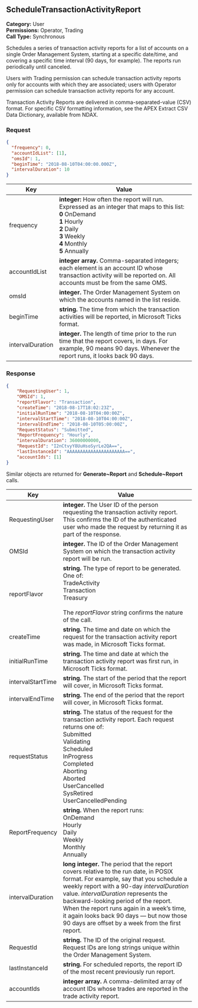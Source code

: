 ## ScheduleTransactionActivityReport

**Category:** User<br />
**Permissions:** Operator, Trading<br />
**Call Type:** Synchronous

Schedules a series of transaction activity reports for a list of accounts on a single Order Management System, starting at a specific date/time, and covering a specific time interval (90 days, for example). The reports run periodically until canceled.

Users with Trading permission can schedule transaction activity reports only for accounts with which they are associated; users with Operator permission can schedule transaction activity reports for any account.

Transaction Activity Reports are delivered in comma-separated-value (CSV) format. For specific CSV formatting information, see the APEX Extract CSV Data Dictionary, available from NDAX.

### Request

```json
{
  "frequency": 0,
  "accountIdList": [1],
  "omsId": 1,
  "beginTime": "2018-08-10T04:00:00.000Z",
  "intervalDuration": 10
}
```

| Key              | Value                                                        |
| ---------------- | ------------------------------------------------------------ |
| frequency        | **integer:** How often the report will run. Expressed as an integer that maps to this list:<br />**0** OnDemand<br />**1** Hourly<br />**2** Daily<br />**3** Weekly<br />**4** Monthly<br />**5** Annually |
| accountIdList    | **integer array.** Comma-separated integers; each element is an account ID whose transaction activity will be reported on. All accounts must be from the same OMS. |
| omsId            | **integer.** The Order Management System on which the accounts named in the list reside. |
| beginTime        | **string.** The time from which the transaction activities will be reported, in Microsoft Ticks format. |
| intervalDuration | **integer.** The length of time prior to the run time that the report covers, in days. For example, 90 means 90 days. Whenever the report runs, it looks back 90 days. |

### Response

```json
{
    "RequestingUser": 1,
    "OMSId": 1,
    "reportFlavor": "Transaction",
    "createTime": "2018-08-17T18:02:23Z",
    "initialRunTime": "2018-08-10T04:00:00Z",
    "intervalStartTime": "2018-08-10T04:00:00Z",
    "intervalEndTime": "2018-08-10T05:00:00Z",
    "RequestStatus": "Submitted",
    "ReportFrequency": "Hourly",
    "intervalDuration": 36000000000,
    "RequestId": "I2nCtvyY8UuHsoSyrLe2QA==",
    "lastInstanceId": "AAAAAAAAAAAAAAAAAAAAAA==",
    "accountIds": [1]
}
```

Similar objects are returned for **Generate~Report** and **Schedule~Report** calls.

| Key               | Value                                                        |
| ----------------- | ------------------------------------------------------------ |
| RequestingUser    | **integer.** The User ID of the person requesting the transaction activity report. This confirms the ID of the authenticated user who made the request by returning it as part of the response. |
| OMSId             | **integer.** The ID of the Order Management System on which the transaction activity report will be run. |
| reportFlavor      | **string.** The type of report to be generated. One of:<br />TradeActivity<br />Transaction<br />Treasury<br /><br />The *reportFlavor* string confirms the nature of the call. |
| createTime        | **string.** The time and date on which the request for the transaction activity report was made, in Microsoft Ticks format. |
| initialRunTime    | **string.** The time and date at which the transaction activity report was first run, in Microsoft Ticks format. |
| intervalStartTime | **string.** The start of the period that the report will cover, in Microsoft Ticks format. |
| intervalEndTime   | **string.** The end of the period that the report will cover, in Microsoft Ticks format.|
| requestStatus     | **string.** The status of the request for the transaction activity report. Each request returns one of:<br />Submitted<br />Validating<br />Scheduled<br />InProgress<br />Completed<br />Aborting<br />Aborted<br />UserCancelled<br />SysRetired<br />UserCancelledPending |
| ReportFrequency   | **string.** When the report runs:<br />OnDemand<br />Hourly<br />Daily<br />Weekly<br />Monthly<br />Annually |
| intervalDuration  | **long integer.** The period that the report covers relative to the run date, in POSIX format. For example, say that you schedule a weekly report with a 90-day *intervalDuration* value. *intervalDuration* represents the backward-looking period of the report. When the report runs again in a week’s time, it again looks back 90 days — but now those 90 days are offset by a week from the first report. |
| RequestId         | **string.** The ID of the original request. Request IDs are long strings unique within the Order Management System. |
| lastInstanceId    | **string.** For scheduled reports, the report ID of the most recent previously run report. |
| accountIds        | **integer array.** A comma-delimited array of account IDs whose trades are reported in the trade activity report. |

